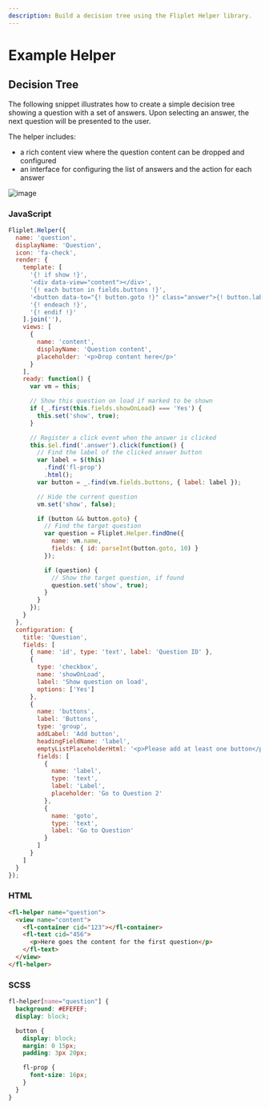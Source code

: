 ```yaml
---
description: Build a decision tree using the Fliplet Helper library.
---
```


# Example Helper

## Decision Tree

The following snippet illustrates how to create a simple decision tree showing a question with a set of answers. Upon selecting an answer, the next question will be presented to the user.

The helper includes:
- a rich content view where the question content can be dropped and configured
- an interface for configuring the list of answers and the action for each answer

![image](/assets/img/helper-example-decision-tree.png)

### JavaScript

```js
Fliplet.Helper({
  name: 'question',
  displayName: 'Question',
  icon: 'fa-check',
  render: {
    template: [
      '{! if show !}',
      '<div data-view="content"></div>',
      '{! each button in fields.buttons !}',
      '<button data-to="{! button.goto !}" class="answer">{! button.label !}</button><br />',
      '{! endeach !}',
      '{! endif !}'
    ].join(''),
    views: [
      {
        name: 'content',
        displayName: 'Question content',
        placeholder: '<p>Drop content here</p>'
      }
    ],
    ready: function() {
      var vm = this;

      // Show this question on load if marked to be shown
      if (_.first(this.fields.showOnLoad) === 'Yes') {
        this.set('show', true);
      }

      // Register a click event when the answer is clicked
      this.$el.find('.answer').click(function() {
        // Find the label of the clicked answer button
        var label = $(this)
          .find('fl-prop')
          .html();
        var button = _.find(vm.fields.buttons, { label: label });

        // Hide the current question
        vm.set('show', false);

        if (button && button.goto) {
          // Find the target question
          var question = Fliplet.Helper.findOne({
            name: vm.name,
            fields: { id: parseInt(button.goto, 10) }
          });

          if (question) {
            // Show the target question, if found
            question.set('show', true);
          }
        }
      });
    }
  },
  configuration: {
    title: 'Question',
    fields: [
      { name: 'id', type: 'text', label: 'Question ID' },
      {
        type: 'checkbox',
        name: 'showOnLoad',
        label: 'Show question on load',
        options: ['Yes']
      },
      {
        name: 'buttons',
        label: 'Buttons',
        type: 'group',
        addLabel: 'Add button',
        headingFieldName: 'label',
        emptyListPlaceholderHtml: '<p>Please add at least one button</p>',
        fields: [
          {
            name: 'label',
            type: 'text',
            label: 'Label',
            placeholder: 'Go to Question 2'
          },
          {
            name: 'goto',
            type: 'text',
            label: 'Go to Question'
          }
        ]
      }
    ]
  }
});

```

### HTML

```html
<fl-helper name="question">
  <view name="content">
    <fl-container cid="123"></fl-container>
    <fl-text cid="456">
      <p>Here goes the content for the first question</p>
    </fl-text>
  </view>
</fl-helper>
```

### SCSS

```scss
fl-helper[name="question"] {
  background: #EFEFEF;
  display: block;

  button {
    display: block;
    margin: 0 15px;
    padding: 3px 20px;

    fl-prop {
      font-size: 16px;
    }
  }
}
```